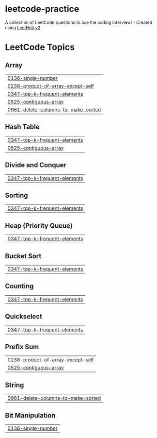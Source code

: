 # leetcode-practice
A collection of LeetCode questions to ace the coding interview! - Created using [LeetHub v2](https://github.com/arunbhardwaj/LeetHub-2.0)

<!---LeetCode Topics Start-->
# LeetCode Topics
## Array
|  |
| ------- |
| [0136-single-number](https://github.com/nainapurohit/leetcode-practice/tree/master/0136-single-number) |
| [0238-product-of-array-except-self](https://github.com/nainapurohit/leetcode-practice/tree/master/0238-product-of-array-except-self) |
| [0347-top-k-frequent-elements](https://github.com/nainapurohit/leetcode-practice/tree/master/0347-top-k-frequent-elements) |
| [0525-contiguous-array](https://github.com/nainapurohit/leetcode-practice/tree/master/0525-contiguous-array) |
| [0981-delete-columns-to-make-sorted](https://github.com/nainapurohit/leetcode-practice/tree/master/0981-delete-columns-to-make-sorted) |
## Hash Table
|  |
| ------- |
| [0347-top-k-frequent-elements](https://github.com/nainapurohit/leetcode-practice/tree/master/0347-top-k-frequent-elements) |
| [0525-contiguous-array](https://github.com/nainapurohit/leetcode-practice/tree/master/0525-contiguous-array) |
## Divide and Conquer
|  |
| ------- |
| [0347-top-k-frequent-elements](https://github.com/nainapurohit/leetcode-practice/tree/master/0347-top-k-frequent-elements) |
## Sorting
|  |
| ------- |
| [0347-top-k-frequent-elements](https://github.com/nainapurohit/leetcode-practice/tree/master/0347-top-k-frequent-elements) |
## Heap (Priority Queue)
|  |
| ------- |
| [0347-top-k-frequent-elements](https://github.com/nainapurohit/leetcode-practice/tree/master/0347-top-k-frequent-elements) |
## Bucket Sort
|  |
| ------- |
| [0347-top-k-frequent-elements](https://github.com/nainapurohit/leetcode-practice/tree/master/0347-top-k-frequent-elements) |
## Counting
|  |
| ------- |
| [0347-top-k-frequent-elements](https://github.com/nainapurohit/leetcode-practice/tree/master/0347-top-k-frequent-elements) |
## Quickselect
|  |
| ------- |
| [0347-top-k-frequent-elements](https://github.com/nainapurohit/leetcode-practice/tree/master/0347-top-k-frequent-elements) |
## Prefix Sum
|  |
| ------- |
| [0238-product-of-array-except-self](https://github.com/nainapurohit/leetcode-practice/tree/master/0238-product-of-array-except-self) |
| [0525-contiguous-array](https://github.com/nainapurohit/leetcode-practice/tree/master/0525-contiguous-array) |
## String
|  |
| ------- |
| [0981-delete-columns-to-make-sorted](https://github.com/nainapurohit/leetcode-practice/tree/master/0981-delete-columns-to-make-sorted) |
## Bit Manipulation
|  |
| ------- |
| [0136-single-number](https://github.com/nainapurohit/leetcode-practice/tree/master/0136-single-number) |
<!---LeetCode Topics End-->